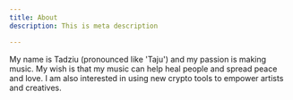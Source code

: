 ```yaml
---
title: About
description: This is meta description

---
```

My name is Tadziu (pronounced like 'Taju') and my passion is making music. My wish is that my music can help heal people and spread peace and love. I am also interested in using new crypto tools to empower artists and creatives.